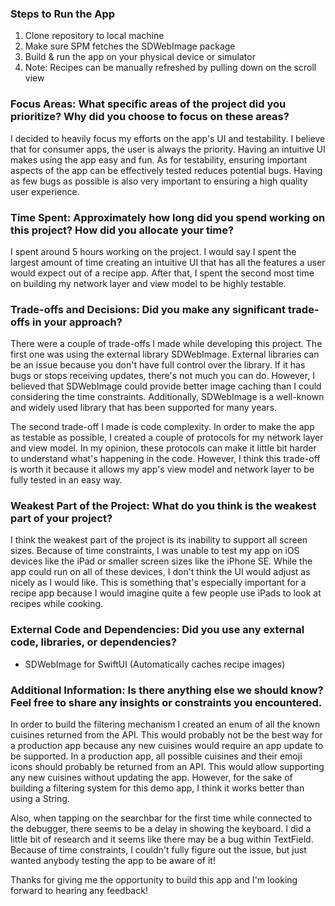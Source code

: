 ### Steps to Run the App
1. Clone repository to local machine
2. Make sure SPM fetches the SDWebImage package
3. Build & run the app on your physical device or simulator
4. Note: Recipes can be manually refreshed by pulling down on the scroll view

### Focus Areas: What specific areas of the project did you prioritize? Why did you choose to focus on these areas?
I decided to heavily focus my efforts on the app's UI and testability. I believe that for consumer apps, the user is always the priority. Having an intuitive UI makes using the app easy and fun. As for testability, ensuring important aspects of the app can be effectively tested reduces potential bugs. Having as few bugs as possible is also very important to ensuring a high quality user experience.

### Time Spent: Approximately how long did you spend working on this project? How did you allocate your time?
I spent around 5 hours working on the project. I would say I spent the largest amount of time creating an intuitive UI that has all the features a user would expect out of a recipe app. After that, I spent the second most time on building my network layer and view model to be highly testable. 

### Trade-offs and Decisions: Did you make any significant trade-offs in your approach?
There were a couple of trade-offs I made while developing this project. The first one was using the external library SDWebImage. External libraries can be an issue because you don't have full control over the library. If it has bugs or stops receiving updates, there's not much you can do. However, I believed that SDWebImage could provide better image caching than I could considering the time constraints. Additionally, SDWebImage is a well-known and widely used library that has been supported for many years.

The second trade-off I made is code complexity. In order to make the app as testable as possible, I created a couple of protocols for my network layer and view model. In my opinion, these protocols can make it little bit harder to understand what's happening in the code. However, I think this trade-off is worth it because it allows my app's view model and network layer to be fully tested in an easy way.

### Weakest Part of the Project: What do you think is the weakest part of your project?
I think the weakest part of the project is its inability to support all screen sizes. Because of time constraints, I was unable to test my app on iOS devices like the iPad or smaller screen sizes like the iPhone SE. While the app could run on all of these devices, I don't think the UI would adjust as nicely as I would like. This is something that's especially important for a recipe app because I would imagine quite a few people use iPads to look at recipes while cooking.

### External Code and Dependencies: Did you use any external code, libraries, or dependencies?
- SDWebImage for SwiftUI (Automatically caches recipe images)

### Additional Information: Is there anything else we should know? Feel free to share any insights or constraints you encountered.
In order to build the filtering mechanism I created an enum of all the known cuisines returned from the API. This would probably not be the best way for a production app because any new cuisines would require an app update to be supported. In a production app, all possible cuisines and their emoji icons should probably be returned from an API. This would allow supporting any new cuisines without updating the app. However, for the sake of building a filtering system for this demo app, I think it works better than using a String.

Also, when tapping on the searchbar for the first time while connected to the debugger, there seems to be a delay in showing the keyboard. I did a little bit of research and it seems like there may be a bug within TextField. Because of time constraints, I couldn't fully figure out the issue, but just wanted anybody testing the app to be aware of it!

Thanks for giving me the opportunity to build this app and I'm looking forward to hearing any feedback!
